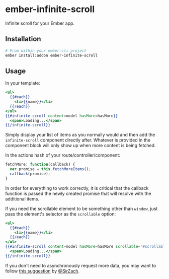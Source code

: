 # ember-infinite-scroll

Infinite scroll for your Ember app.

## Installation

```bash
# From within your ember-cli project
ember install:addon ember-infinite-scroll
```

## Usage

In your template:

```hbs
<ul>
  {{#each}}
    <li>{{name}}</li>
  {{/each}}
</ul>
{{#infinite-scroll content=model hasMore=hasMore}}
  <span>Loading...</span>
{{/infinite-scroll}}
```

Simply display your list of items as you normally would and then add the `infinite-scroll` component directly after. Whatever is provided in the component block will only show up when more content is being fetched.

In the actions hash of your route/controller/component:

```javascript
fetchMore: function(callback) {
  var promise = this.fetchMoreItems();
  callback(promise);
}
```

In order for everything to work correctly, it is critical that the callback function is passed the newly created promise that will resolve with the additional items.

If you need the scrollable element to be something other than `window`, just pass the element's selector as the `scrollable` option:

```hbs
<ul>
  {{#each}}
    <li>{{name}}</li>
  {{/each}}
</ul>
{{#infinite-scroll content=model hasMore=hasMore scrollable='#scrollable'}}
  <span>Loading...</span>
{{/infinite-scroll}}
```

If you don't need to asynchronously	request more data, you may want to follow [this suggestion](https://github.com/jasonkriss/ember-infinite-scroll/issues/5) by [@SirZach](https://github.com/SirZach).
